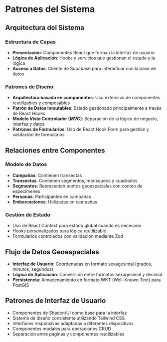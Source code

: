# Patrones del Sistema

## Arquitectura del Sistema

### Estructura de Capas
- **Presentación**: Componentes React que forman la interfaz de usuario
- **Lógica de Aplicación**: Hooks y servicios que gestionan el estado y la lógica
- **Acceso a Datos**: Cliente de Supabase para interactuar con la base de datos

### Patrones de Diseño
- **Arquitectura basada en componentes**: Uso extensivo de componentes reutilizables y composables
- **Patrón de Datos Inmutables**: Estado gestionado principalmente a través de React Hooks
- **Modelo Vista Controlador (MVC)**: Separación de la lógica de negocio, interfaz y datos
- **Patrones de Formularios**: Uso de React Hook Form para gestión y validación de formularios

## Relaciones entre Componentes

### Modelo de Datos
- **Campañas**: Contienen transectas
- **Transectas**: Contienen segmentos, marisqueos y cuadrados
- **Segmentos**: Representan puntos geoespaciales con conteo de especímenes
- **Personas**: Participantes en campañas
- **Embarcaciones**: Utilizadas en campañas

### Gestión de Estado
- Uso de React Context para estado global cuando es necesario
- Hooks personalizados para lógica reutilizable
- Formularios controlados con validación mediante Zod

## Flujo de Datos Geoespaciales
- **Interfaz de Usuario**: Coordenadas en formato sexagesimal (grados, minutos, segundos)
- **Lógica de Aplicación**: Conversión entre formatos sexagesimal y decimal
- **Persistencia**: Almacenamiento en formato WKT (Well-Known Text) para PostGIS

## Patrones de Interfaz de Usuario
- Componentes de Shadcn/UI como base para la interfaz
- Sistema de diseño consistente utilizando Tailwind CSS
- Interfaces responsivas adaptadas a diferentes dispositivos
- Componentes modales para operaciones CRUD
- Separación entre páginas y componentes reutilizables 